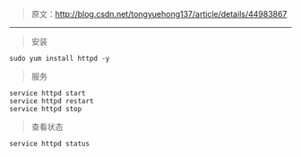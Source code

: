 > 原文：http://blog.csdn.net/tongyuehong137/article/details/44983867

---

> 安装

```
sudo yum install httpd -y 
```

> 服务

```
service httpd start 
service httpd restart
service httpd stop
```

> 查看状态

```
service httpd status
```

